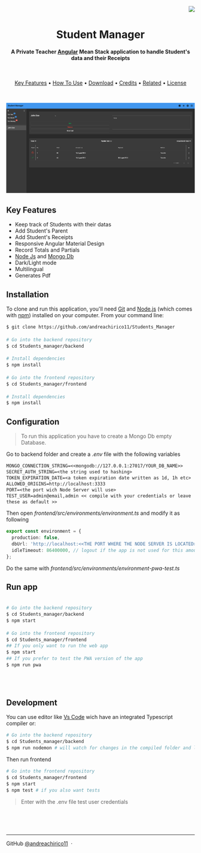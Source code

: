 <img align="right" src="https://app.travis-ci.com/andreachirico11/Students_Manager.svg?branch=master"></img>

<h1 align="center">
  <br>
  Student Manager
  <br>
</h1>

<h4 align="center">A Private Teacher <a href="https://angular.io/" target="_blank">Angular</a> Mean Stack application to handle Student's data and their Receipts</h4>

<br>

<p align="center">
  <a href="#key-features">Key Features</a> •
  <a href="#how-to-use">How To Use</a> •
  <a href="#download">Download</a> •
  <a href="#credits">Credits</a> •
  <a href="#related">Related</a> •
  <a href="#license">License</a>
</p>

<br>

![screenshot](./sample.png)

## Key Features

- Keep track of Students with their datas
- Add Student's Parent
- Add Student's Receipts
- Responsive Angular Material Design
- Record Totals and Partials
- <a href="https://nodejs.org/en/">Node Js</a> and <a href="https://www.mongodb.com/">Mongo Db</a>
- Dark/Light mode
- Multilingual
- Generates Pdf

## Installation

To clone and run this application, you'll need [Git](https://git-scm.com) and [Node.js](https://nodejs.org/en/download/) (which comes with [npm](http://npmjs.com)) installed on your computer. From your command line:

```bash
$ git clone https://github.com/andreachirico11/Students_Manager

# Go into the backend repository
$ cd Students_manager/backend

# Install dependencies
$ npm install

# Go into the frontend repository
$ cd Students_manager/frontend

# Install dependencies
$ npm install

```

## Configuration

> To run this application you have to create a Mongo Db empty Database.

Go to backend folder and create a <i>.env</i> file with the following variables

```
MONGO_CONNECTION_STRING=<<mongodb://127.0.0.1:27017/YOUR_DB_NAME>>
SECRET_AUTH_STRING=<the string used to hashing>
TOKEN_EXPIRATION_DATE=<a token expiration date written as 1d, 1h etc>
ALLOWED_ORIGINS=http://localhost:3333
PORT=<the port wich Node Server will use>
TEST_USER=admin@email,admin << compile with your credentials or leave these as default >>
```

Then open <i>frontend/src/environments/environment.ts</i> and modify it as following

```typescript
export const environment = {
  production: false,
  dbUrl: 'http://localhost:<<THE PORT WHERE THE NODE SERVER IS LOCATED>>/api/',
  idleTimeout: 86400000, // logout if the app is not used for this amount of time
};
```

Do the same with <i>frontend/src/environments/environment-pwa-test.ts</i>

## Run app

```bash

# Go into the backend repository
$ cd Students_manager/backend
$ npm start

# Go into the frontend repository
$ cd Students_manager/frontend
## If you only want to run the web app
$ npm start
## If you prefer to test the PWA version of the app
$ npm run pwa





```

## Development

You can use editor like <a href="https://code.visualstudio.com/">Vs Code</a> wich have an integrated Typescript compiler or:

```bash
# Go into the backend repository
$ cd Students_manager/backend
$ npm run nodemon # will watch for changes in the compiled folder and launches the server

```

Then run frontend

```bash
# Go into the frontend repository
$ cd Students_manager/frontend
$ npm start
$ npm test # if you also want tests

```

> Enter with the .env file test user credentials

 <br>
 <br>
 <br>

---

GitHub [@andreachirico11](https://github.com/andreachirico11) &nbsp;&middot;&nbsp;
